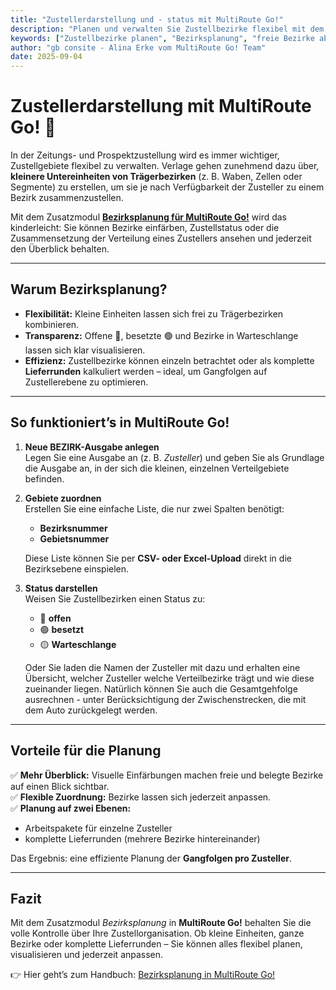 ```yaml
---
title: "Zustellerdarstellung und - status mit MultiRoute Go!"
description: "Planen und verwalten Sie Zustellbezirke flexibel mit dem Zusatzmodul Bezirksplanung in MultiRoute Go! Offene, besetzte und Warteschlangen-Bezirke auf einen Blick."
keywords: ["Zustellbezirke planen", "Bezirksplanung", "freie Bezirke abbilden", "Zustellerplanung", "Verteilbezirke", "Lieferrunden berechnen", "Gangfolge Zusteller"]
author: "gb consite - Alina Erke vom MultiRoute Go! Team"
date: 2025-09-04
---
```

# Zustellerdarstellung mit MultiRoute Go! 🚀

In der Zeitungs- und Prospektzustellung wird es immer wichtiger, Zustellgebiete flexibel zu verwalten. Verlage gehen zunehmend dazu über, **kleinere Untereinheiten von Trägerbezirken** (z. B. Waben, Zellen oder Segmente) zu erstellen, um sie je nach Verfügbarkeit der Zusteller zu einem Bezirk zusammenzustellen.  

Mit dem Zusatzmodul **[Bezirksplanung für MultiRoute Go!](https://go.multiroute.de/handbuch/zusatzmodule/#bezirksplanung)** wird das kinderleicht: Sie können Bezirke einfärben, Zustellstatus oder die Zusammensetzung der Verteilung eines Zustellers ansehen und jederzeit den Überblick behalten.  

---

## Warum Bezirksplanung?

- **Flexibilität:** Kleine Einheiten lassen sich frei zu Trägerbezirken kombinieren.  
- **Transparenz:** Offene 🔴, besetzte 🟢 und Bezirke in Warteschlange lassen sich klar visualisieren.  
- **Effizienz:** Zustellbezirke können einzeln betrachtet oder als komplette **Lieferrunden** kalkuliert werden – ideal, um Gangfolgen auf Zustellerebene zu optimieren.  

---

## So funktioniert’s in MultiRoute Go!

1. **Neue BEZIRK-Ausgabe anlegen**  
   Legen Sie eine Ausgabe an (z. B. *Zusteller*) und geben Sie als Grundlage die Ausgabe an, in der sich die kleinen, einzelnen Verteilgebiete befinden.

2. **Gebiete zuordnen**  
   Erstellen Sie eine einfache Liste, die nur zwei Spalten benötigt:  
   - **Bezirksnummer**  
   - **Gebietsnummer**  

   Diese Liste können Sie per **CSV- oder Excel-Upload** direkt in die Bezirksebene einspielen.  

3. **Status darstellen**  
   Weisen Sie Zustellbezirken einen Status zu:  
   - 🔴 **offen**  
   - 🟢 **besetzt**  
   - 🟡 **Warteschlange**  

   Oder Sie laden die Namen der Zusteller mit dazu und erhalten eine Übersicht, welcher Zusteller welche Verteilbezirke trägt und wie diese zueinander liegen. Natürlich können Sie auch die Gesamtgehfolge ausrechnen - unter Berücksichtigung der Zwischenstrecken, die mit dem Auto zurückgelegt werden.

---

## Vorteile für die Planung

✅ **Mehr Überblick:** Visuelle Einfärbungen machen freie und belegte Bezirke auf einen Blick sichtbar.  
✅ **Flexible Zuordnung:** Bezirke lassen sich jederzeit anpassen.  
✅ **Planung auf zwei Ebenen:**  
- Arbeitspakete für einzelne Zusteller  
- komplette Lieferrunden (mehrere Bezirke hintereinander)  

Das Ergebnis: eine effiziente Planung der **Gangfolgen pro Zusteller**.  

---

## Fazit

Mit dem Zusatzmodul *Bezirksplanung* in **MultiRoute Go!** behalten Sie die volle Kontrolle über Ihre Zustellorganisation. Ob kleine Einheiten, ganze Bezirke oder komplette Lieferrunden – Sie können alles flexibel planen, visualisieren und jederzeit anpassen.  

👉 Hier geht’s zum Handbuch: [Bezirksplanung in MultiRoute Go!](https://go.multiroute.de/handbuch/zusatzmodule/#bezirksplanung)
